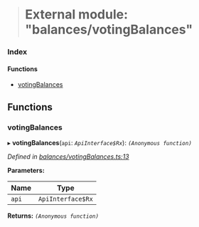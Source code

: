 > # External module: "balances/votingBalances"

### Index

#### Functions

* [votingBalances](_balances_votingbalances_.md#votingbalances)

## Functions

###  votingBalances

▸ **votingBalances**(`api`: *`ApiInterface$Rx`*): *`(Anonymous function)`*

*Defined in [balances/votingBalances.ts:13](https://github.com/polkadot-js/api/blob/5a1c79a/packages/api-derive/src/balances/votingBalances.ts#L13)*

**Parameters:**

Name | Type |
------ | ------ |
`api` | `ApiInterface$Rx` |

**Returns:** *`(Anonymous function)`*